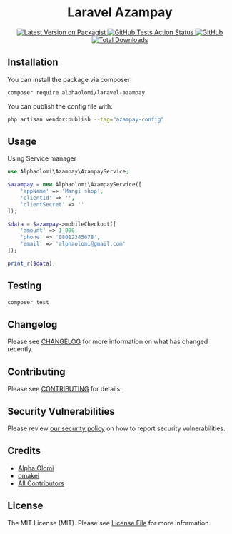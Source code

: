 <div align="center"><h1>Laravel Azampay</h1><a href="https://packagist.org/packages/alphaolomi/laravel-azampay">
<img src="https://img.shields.io/packagist/v/alphaolomi/laravel-azampay.svg?style=flat-square" alt="Latest Version on Packagist">
</a><a href="https://github.com/alphaolomi/laravel-azampay/actions?query=workflow%3Arun-tests+branch%3Amain">
<img src="https://img.shields.io/github/workflow/status/alphaolomi/laravel-azampay/run-tests?label=tests" alt="GitHub Tests Action Status">
</a><a href='https://github.com/alphaolomi/laravel-azampay/actions?query=workflow%3A"Fix+PHP+code+style+issues"+branch%3Amain'>
<img src="https://img.shields.io/github/workflow/status/alphaolomi/laravel-azampay/Fix%20PHP%20code%20style%20issues?label=code%20style" alt=GitHub Code Style Action Status">
</a><a href="https://packagist.org/packages/alphaolomi/laravel-azampay">
<img src="https://img.shields.io/packagist/dt/alphaolomi/laravel-azampay.svg?style=flat-square" alt="Total Downloads">
</a>
</div>

## Installation

You can install the package via composer:

```bash
composer require alphaolomi/laravel-azampay
```

You can publish the config file with:

```bash
php artisan vendor:publish --tag="azampay-config"
```

## Usage

Using Service manager

```php
use Alphaolomi\Azampay\AzampayService;

$azampay = new Alphaolomi\AzampayService([
    'appName' => 'Mangi shop',
    'clientId' => '',
    'clientSecret' => ''
]);

$data = $azampay->mobileCheckout([
    'amount' => 1_000,
    'phone' => '08012345678',
    'email' => 'alphaolomi@gmail.com'
]);

print_r($data);
```

## Testing

```bash
composer test
```

## Changelog

Please see [CHANGELOG](CHANGELOG.md) for more information on what has changed recently.

## Contributing

Please see [CONTRIBUTING](CONTRIBUTING.md) for details.

## Security Vulnerabilities

Please review [our security policy](../../security/policy) on how to report security vulnerabilities.

## Credits

-   [Alpha Olomi](https://github.com/alphaolomi)
-   [omakei](https://github.com/omakei)
-   [All Contributors](../../contributors)

## License

The MIT License (MIT). Please see [License File](LICENSE.md) for more information.

